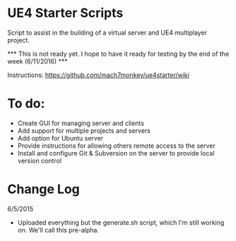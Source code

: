 # UE4 Starter Scripts
Script to assist in the building of a virtual server and UE4 multiplayer project.

*** This is not ready yet. I hope to have it ready for testing by the end of the week (6/11/2016) ***

Instructions: https://github.com/mach7monkey/ue4starter/wiki


# To do:
- Create GUI for managing server and clients
- Add support for multiple projects and servers
- Add option for Ubuntu server
- Provide instructions for allowing others remote access to the server
- Install and configure Git & Subversion on the server to provide local version control


# Change Log

6/5/2015
- Uploaded everything but the generate.sh script, which I'm still working on.  We'll call this pre-alpha.

